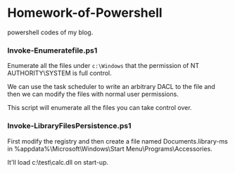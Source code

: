 # Homework-of-Powershell
powershell codes of my blog.

### Invoke-Enumeratefile.ps1

Enumerate all the files under `c:\Windows` that the permission of NT AUTHORITY\SYSTEM is full control.

We can use the task scheduler to write an arbitrary DACL to the file and then we can modify the files with normal user permissions.

This script will enumerate all the files you can take control over.

### Invoke-LibraryFilesPersistence.ps1

First modify the registry and then create a file named Documents.library-ms in %appdata%\Microsoft\Windows\Start Menu\Programs\Accessories.

It'll load c:\test\calc.dll on start-up.
